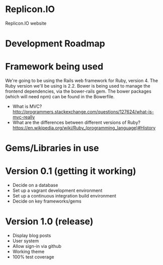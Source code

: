 # Replicon.IO
Replicon.IO website

# Development Roadmap

# Framework being used
We're going to be using the Rails web framework for Ruby, version 4. 
The Ruby version we'll be using is 2.2.
Bower is being used to manage the frontend dependencies, via the bower-rails gem. The bower packages (which will need npm) can be found in the Bowerfile.

* What is MVC? http://programmers.stackexchange.com/questions/127624/what-is-mvc-really
* What are the differences between different versions of Ruby? https://en.wikipedia.org/wiki/Ruby_(programming_language)#History

# Gems/Libraries in use

# Version 0.1 (getting it working)
* Decide on a database
* Set up a vagrant development environment
* Set up a continuous integration build environment
* Decide on key frameworks/gems

# Version 1.0 (release)
* Display blog posts
* User system
* Allow sign-in via github
* Working theme
* 100% test coverage
